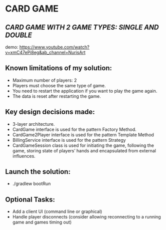 # CARD GAME
## _CARD GAME WITH 2 GAME TYPES: SINGLE AND DOUBLE_
demo: https://www.youtube.com/watch?v=xmC47ePi8eg&ab_channel=NurisArt

## Known limitations of my solution:
- Maximum number of players: 2
- Players must choose the same type of game.
- You need to restart the application if you want to play the game again.
- The data is reset after restarting the game.
## Key design decisions made:
- 3-layer architecture.
- CardGame interface is used for the pattern Factory Method.
- CardGame2Player interface is used for the pattern Template Method
- BillingService interface is used for the pattern Strategy
- CardGameSession class is used for initiating the game, following the game, storing state of players’ hands and encapsulated from external influences.
## Launch the solution:
- ./gradlew bootRun
 
## Optional Tasks:
- Add a client UI (command line or graphical)
- Handle player disconnects (consider allowing reconnecting to a running game and games timing out)

